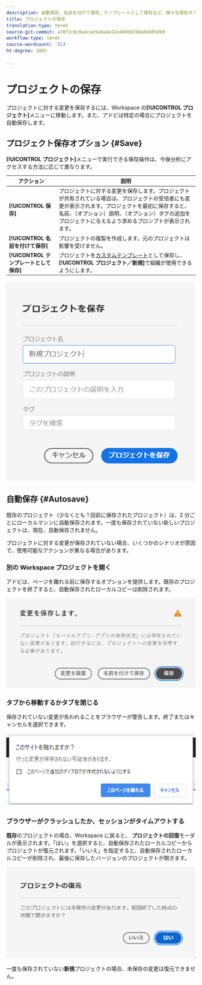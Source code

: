 ```yaml
---
description: 自動保存、名前を付けて保存、テンプレートとして保存など、様々な保存オプションについて説明します。
title: プロジェクトの保存
translation-type: tm+mt
source-git-commit: a70f2c6c8aecae9a8a4e22e460dd2b8e6b885db9
workflow-type: tm+mt
source-wordcount: '313'
ht-degree: 100%

---
```


# プロジェクトの保存

プロジェクトに対する変更を保存するには、Workspace の&#x200B;**[!UICONTROL プロジェクト]**&#x200B;メニューに移動します。また、アドビは特定の場合にプロジェクトを自動保存します。

## プロジェクト保存オプション {#Save}

**[!UICONTROL プロジェクト]**&#x200B;メニューで実行できる保存操作は、今後分析にアクセスする方法に応じて異なります。

| アクション | 説明 |
|---|---| 
| **[!UICONTROL 保存]** | プロジェクトに対する変更を保存します。プロジェクトが共有されている場合は、プロジェクトの受信者にも変更が表示されます。プロジェクトを最初に保存すると、名前、（オプション）説明、（オプション）タグの追加をプロジェクトに与えるよう求めるプロンプトが表示されます。 |
| **[!UICONTROL 名前を付けて保存]** | プロジェクトの複製を作成します。元のプロジェクトは影響を受けません。 |
| **[!UICONTROL テンプレートとして保存]** | プロジェクトを[カスタムテンプレート](https://docs.adobe.com/content/help/ja-JP/analytics/analyze/analysis-workspace/build-workspace-project/starter-projects.html)として保存し、 **[!UICONTROL プロジェクト／新規]**&#x200B;で組織が使用できるようにします。 |

![](assets/save-project.png)

## 自動保存 {#Autosave}

既存のプロジェクト（少なくとも 1 回前に保存されたプロジェクト）は、2 分ごとにローカルマシンに自動保存されます。一度も保存されていない新しいプロジェクトは、現在、自動保存されません。

プロジェクトに対する変更が保存されていない場合、いくつかのシナリオが原因で、使用可能なアクションが異なる場合があります。

### 別の Workspace プロジェクトを開く

アドビは、ページを離れる前に保存するオプションを提供します。既存のプロジェクトを終了すると、自動保存されたローカルコピーは削除されます。

![](assets/existing-save.png)

### タブから移動するかタブを閉じる

保存されていない変更が失われることをブラウザーが警告します。終了またはキャンセルを選択できます。

![](assets/browser-image.png)

### ブラウザーがクラッシュしたか、セッションがタイムアウトする

**既存**&#x200B;のプロジェクトの場合、Workspace に戻ると、 **プロジェクトの回復**&#x200B;モーダルが表示されます。「はい」を選択すると、自動保存されたローカルコピーからプロジェクトが復元されます。「いいえ」を指定すると、自動保存されたローカルコピーが削除され、最後に保存したバージョンのプロジェクトが開きます。

![](assets/project-recovery.png)

一度も保存されていない&#x200B;**新規**&#x200B;プロジェクトの場合、未保存の変更は復元できません。